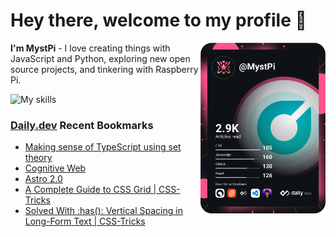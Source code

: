 # Hey there, welcome to my profile 👋

<a href="https://app.daily.dev/MystPi"><img src="https://github.com/MystPi/MystPi/blob/main/devcard.svg" width="200" alt="MystPi's Dev Card" align="right"/></a>

**I'm MystPi** - I love creating things with JavaScript and Python, exploring new open source projects, and tinkering with Raspberry Pi.

![My skills](https://skillicons.dev/icons?i=svelte,js,html,css,py,raspberrypi,react,tailwind)

### [Daily.dev](https://daily.dev) Recent Bookmarks
<!-- daily.dev BOOKMARKS:START -->
- [Making sense of TypeScript using set theory](https://app.daily.dev/posts/z-SyfpXKD?utm_source=rss&utm_medium=bookmarks&utm_campaign=Itr6mLfRdMms0HCyePtl9)
- [Cognitive Web](https://app.daily.dev/posts/F2rXk-Oh_?utm_source=rss&utm_medium=bookmarks&utm_campaign=Itr6mLfRdMms0HCyePtl9)
- [Astro 2.0](https://app.daily.dev/posts/OoAz8bOGE?utm_source=rss&utm_medium=bookmarks&utm_campaign=Itr6mLfRdMms0HCyePtl9)
- [A Complete Guide to CSS Grid | CSS-Tricks](https://app.daily.dev/posts/PJUHynbF2?utm_source=rss&utm_medium=bookmarks&utm_campaign=Itr6mLfRdMms0HCyePtl9)
- [Solved With :has&lpar;&rpar;: Vertical Spacing in Long-Form Text | CSS-Tricks](https://app.daily.dev/posts/wU16uo-Zs?utm_source=rss&utm_medium=bookmarks&utm_campaign=Itr6mLfRdMms0HCyePtl9)
<!-- daily.dev BOOKMARKS:END -->
